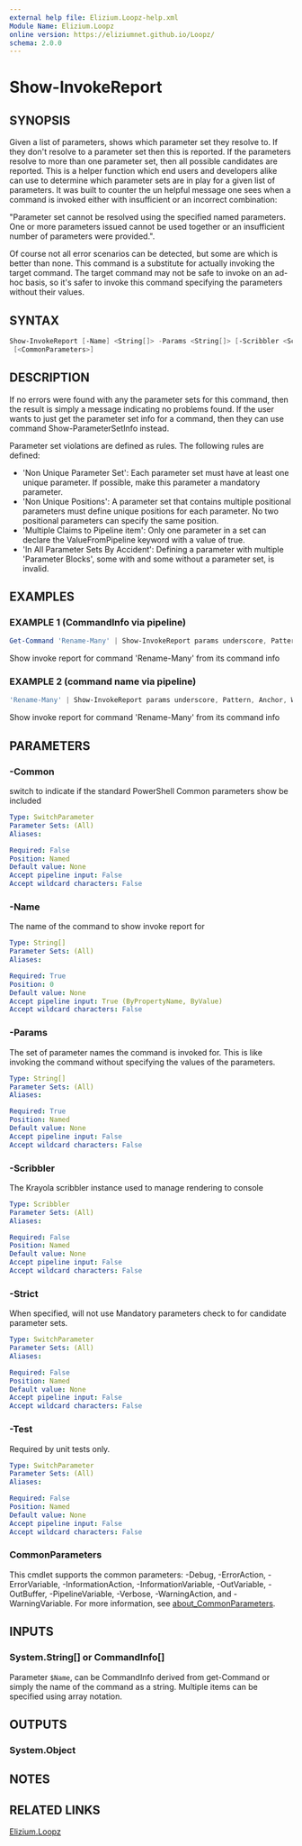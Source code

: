```yaml
---
external help file: Elizium.Loopz-help.xml
Module Name: Elizium.Loopz
online version: https://eliziumnet.github.io/Loopz/
schema: 2.0.0
---
```


# Show-InvokeReport

## SYNOPSIS

Given a list of parameters, shows which parameter set they resolve to. If they
don't resolve to a parameter set then this is reported. If the parameters
resolve to more than one parameter set, then all possible candidates are reported.
This is a helper function which end users and developers alike can use to determine
which parameter sets are in play for a given list of parameters. It was built to
counter the un helpful message one sees when a command is invoked either with
insufficient or an incorrect combination:

"Parameter set cannot be resolved using the specified named parameters. One or
more parameters issued cannot be used together or an insufficient number of
parameters were provided.".

Of course not all error scenarios can be detected, but some are which is better
than none. This command is a substitute for actually invoking the target command.
The target command may not be safe to invoke on an ad-hoc basis, so it's safer
to invoke this command specifying the parameters without their values.

## SYNTAX

```powershell
Show-InvokeReport [-Name] <String[]> -Params <String[]> [-Scribbler <Scribbler>] [-Common] [-Strict] [-Test]
 [<CommonParameters>]
```

## DESCRIPTION

If no errors were found with any the parameter sets for this command, then
  the result is simply a message indicating no problems found. If the user wants
  to just get the parameter set info for a command, then they can use command
  Show-ParameterSetInfo instead.

Parameter set violations are defined as rules. The following rules are defined:

- 'Non Unique Parameter Set': Each parameter set must have at least one unique
parameter. If possible, make this parameter a mandatory parameter.
- 'Non Unique Positions': A parameter set that contains multiple positional
parameters must define unique positions for each parameter. No two positional
parameters can specify the same position.
- 'Multiple Claims to Pipeline item': Only one parameter in a set can declare the
ValueFromPipeline keyword with a value of true.
- 'In All Parameter Sets By Accident': Defining a parameter with multiple
'Parameter Blocks', some with and some without a parameter set, is invalid.

## EXAMPLES

### EXAMPLE 1 (CommandInfo via pipeline)

```powershell
Get-Command 'Rename-Many' | Show-InvokeReport params underscore, Pattern, Anchor, With 
```

Show invoke report for command 'Rename-Many' from its command info

### EXAMPLE 2 (command name via pipeline)

```powershell
'Rename-Many' | Show-InvokeReport params underscore, Pattern, Anchor, With 
```

Show invoke report for command 'Rename-Many' from its command info

## PARAMETERS

### -Common

switch to indicate if the standard PowerShell Common parameters show be included

```yaml
Type: SwitchParameter
Parameter Sets: (All)
Aliases:

Required: False
Position: Named
Default value: None
Accept pipeline input: False
Accept wildcard characters: False
```

### -Name

The name of the command to show invoke report for

```yaml
Type: String[]
Parameter Sets: (All)
Aliases:

Required: True
Position: 0
Default value: None
Accept pipeline input: True (ByPropertyName, ByValue)
Accept wildcard characters: False
```

### -Params

The set of parameter names the command is invoked for. This is like invoking the
command without specifying the values of the parameters.

```yaml
Type: String[]
Parameter Sets: (All)
Aliases:

Required: True
Position: Named
Default value: None
Accept pipeline input: False
Accept wildcard characters: False
```

### -Scribbler

The Krayola scribbler instance used to manage rendering to console

```yaml
Type: Scribbler
Parameter Sets: (All)
Aliases:

Required: False
Position: Named
Default value: None
Accept pipeline input: False
Accept wildcard characters: False
```

### -Strict

When specified, will not use Mandatory parameters check to for candidate parameter
sets.

```yaml
Type: SwitchParameter
Parameter Sets: (All)
Aliases:

Required: False
Position: Named
Default value: None
Accept pipeline input: False
Accept wildcard characters: False
```

### -Test

Required by unit tests only.

```yaml
Type: SwitchParameter
Parameter Sets: (All)
Aliases:

Required: False
Position: Named
Default value: None
Accept pipeline input: False
Accept wildcard characters: False
```

### CommonParameters

This cmdlet supports the common parameters: -Debug, -ErrorAction, -ErrorVariable, -InformationAction, -InformationVariable, -OutVariable, -OutBuffer, -PipelineVariable, -Verbose, -WarningAction, and -WarningVariable. For more information, see [about_CommonParameters](http://go.microsoft.com/fwlink/?LinkID=113216).

## INPUTS

### System.String[] or CommandInfo[]

Parameter `$Name`, can be CommandInfo derived from get-Command or simply the name of the command as a string. Multiple items can be specified using array notation.

## OUTPUTS

### System.Object

## NOTES

## RELATED LINKS

[Elizium.Loopz](https://github.com/EliziumNet/Loopz)
